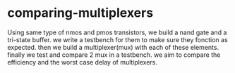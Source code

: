 # comparing-multiplexers
Using same type of nmos and pmos transistors, we build a nand gate and a tri-state buffer.
we write a testbench for them to make sure they fonction as expected.
then we build a multiplexer(mux) with each of these elements.
finally we test and compare 2 mux in a testbench.
we aim to compare the efficiency and the worst case delay of multiplexers.
